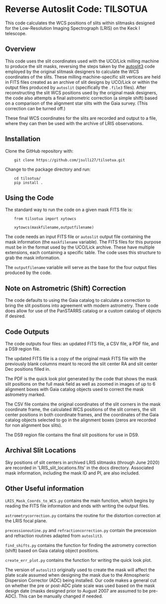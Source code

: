 # Reverse Autoslit Code: TILSOTUA

This code calculates the WCS positions of slits within slitmasks designed for the Low-Resolution Imaging Spectrograph (LRIS) on the Keck I telescope.

## Overview

This code uses the slit coordinates used with the UCO/Lick milling machine to produce the slit masks, reversing the steps taken by the [autoslit3](https://www2.keck.hawaii.edu/inst/lris/autoslit_WMKO.html) code employed by the original slitmask designers to calculate the WCS coordinates of the slits. These milling machine-specific slit vertices are held in FITS files created as an archive of slit designs by UCO/Lick or within the output files produced by `autoslit` (specifically the `.file3` files). After reconstructing the slit WCS positions used by the original mask designers, the code also attempts a final astrometric correction (a simple shift) based on a comparison of the alignment star slits with the Gaia survey. (This correction can be turned off.)

These final WCS coordinates for the slits are recorded and output to a file, where they can then be used with the archive of LRIS observations.

## Installation

Clone the GitHub repository with:

```
    git clone https://github.com/jsulli27/tilsotua.git
```

Change to the package directory and run:

```
    cd tilsotua/
    pip install .
```

## Using the Code

The standard way to run the code on a given mask FITS file is:

```
    from tilsotua import xytowcs

    xytowcs(maskfilename,outputfilename)
```

The code needs an input FITS file or `autoslit` output file containing the mask information (the `maskfilename` variable). The FITS files for this purpose must be in the format used by the UCO/Lick archive. These have multiple extensions, each containing a specific table. The code uses this structure to grab the mask information.

The `outputfilename` variable will serve as the base for the four output files produced by the code.

## Note on Astrometric (Shift) Correction

The code defaults to using the Gaia catalog to calculate a correction to bring the slit positions into agreement with modern astrometry. There code does allow for use of the PanSTARRS catalog or a custom catalog of objects if desired.


## Code Outputs

The code outputs four files: an updated FITS file, a CSV file, a PDF file, and a DS9 region file.

The updated FITS file is a copy of the original mask FITS file with the previously blank columns meant to record the slit center RA and slit center Dec positions filled in.

The PDF is the quick look plot generated by the code that shows the mask slit positions on the full mask field as well as zoomed in images of up to 6 alignment boxes with Gaia catalog objects used to correct the mask astrometry marked.

The CSV file contains the original coordinates of the slit corners in the mask coordinate frame, the calculated WCS positions of the slit corners, the slit center positions in both coordinate frames, and the coordinates of the Gaia catalog objects selected to go in the alignment boxes (zeros are recorded for non alignment box slits).

The DS9 region file contains the final slit positions for use in DS9.

## Archival Slit Locations
Sky positions of slit centers in archived LRIS slitmasks (through June 2020) are recorded in 'LRIS_slit_locations.fits' in the docs directory. Associated mask information, including the mask ID and PI, are also included.

## Other Useful information

`LRIS_Mask_Coords_to_WCS.py` contains the main function, which begins by reading the FITS file information and ends with writing the output files.

`astrometrycorrection.py` contains the routine for the distortion correction at the LRIS focal plane.

`precessionoutine.py` and `refractioncorrection.py` contain the precession and refraction routines adapted from `autoslit3`.

`find_shifts.py` contains the function for finding the astrometry correction (shift) based on Gaia catalog object positions.

`create_err_plot.py` contains the function for writing the quick look plot.

The version of `autoslit3` originally used to create the mask will affect the plate scale assumed when designing the mask due to the Atmospheric Dispersion Corrector (ADC) being installed. Our code makes a general cut on whether the pre or post-ADC plate scale was used based on the mask design date (masks designed prior to August 2007 are assumed to be pre-ADC). This can be manually changed if needed.
